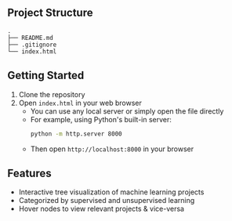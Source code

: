 ## Project Structure

```
.
├── README.md
├── .gitignore
└── index.html
```

## Getting Started

1. Clone the repository
2. Open `index.html` in your web browser
   - You can use any local server or simply open the file directly
   - For example, using Python's built-in server:
     ```bash
     python -m http.server 8000
     ```
   - Then open `http://localhost:8000` in your browser

## Features

- Interactive tree visualization of machine learning projects
- Categorized by supervised and unsupervised learning
- Hover nodes to view relevant projects & vice-versa

